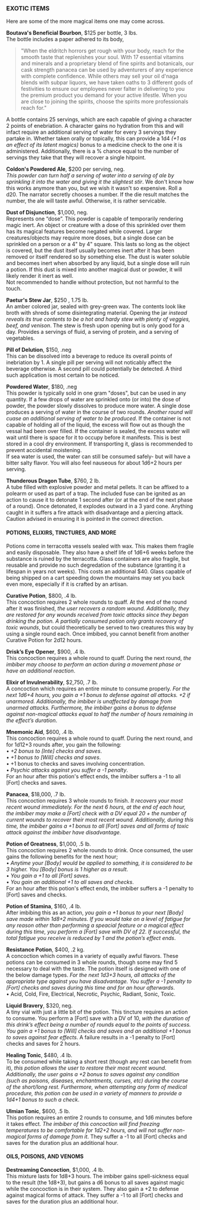 ### EXOTIC ITEMS
Here are some of the more magical items one may come across. 

**Boutava's Beneficial Bourbon**, $125 per bottle, 3 lbs.  
The bottle includes a paper adhered to its body, 
> "When the eldritch horrors get rough with your body, reach for the smooth taste that replenishes your soul. With 17 essential vitamins and minerals and a proprietary blend of fine spirits and botanicals, our cask strength panacea can be used by adventurers of any experience with complete confidence. While others may sell your oil d'naga blends with subpar liquors, we have taken oaths to 3 different gods of festivities to ensure our employees never falter in delivering to you the premium product you demand for your active lifestle. When you are close to joining the spirits, choose the spirits more professionals reach for."

A bottle contains 25 servings, which are each capable of giving a character 2 points of enebriation. A character gains no hydration from this and will infact require an additional serving of water for every 3 servings they partake in. Whether taken orally or topically, this can provide a 1d4 *(+1 as an effect of its latent magics)* bonus to a medicine check to the one it is administered. Additionally, there is a % chance equal to the number of servings they take that they will recover a single hitpoint.

**Coldon's Powdered Ale**, $200 per serving, neg.  
_This powder can turn half a serving of water into a serving of ale by sprinkling it into the water and giving it the slightest stir_. We don't know how this works anymore than you, but we wish it wasn't so expensive. Roll a d20. The narrator secretly chooses a number. If the die result matches the number, the ale will taste awful. Otherwise, it is rather servicable.

**Dust of Disjunction**, $1,000, neg.  
Represents one “dose”. This powder is capable of temporarily rendering magic inert. An object or creature with a dose of this sprinkled over them has its magical features become negated while covered. Larger creatures/objects may require more doses, but a single dose can be sprinkled on a person or a 4" by 4" square. This lasts so long as the object is covered, but the dust itself usually becomes inert after it has been removed or itself rendered so by something else. The dust is water soluble and becomes inert when absorbed by any liquid, but a single dose will ruin a potion.
If this dust is mixed into another magical dust or powder, it will likely render it inert as well.  
Not recommended to handle without protection, but not harmful to the touch.

**Paetur's Stew Jar**, $250 , 1.75 lb.  
An amber colored jar, sealed with grey-green wax. The contents look like broth with shreds of some disintegrating material. Opening the jar _instead reveals its true contents to be a hot and hardy stew with plenty of veggies, beef, and venison_. The stew is fresh upon opening but is only good for a day. Provides a servings of fluid, a serving of protein, and a serving of vegetables.

**Pill of Delution**, $150, .neg  
This can be dissolved into a beverage to reduce its overall points of inebriation by 1. A single pill per serving will not noticably affect the beverage otherwise. A second pill could potentially be detected. A third such application is most certain to be noticed.

**Powdered Water**, $180, .neg  
This powder is typically sold in one gram "doses", but can be used in any quantity. If a few drops of water are sprinkled onto (or into) the dose of powder, the powder slowly dissolves to produce more water. A single dose produces a serving of water in the course of two rounds. _Another round will cuase an additional serving of water to be produced_. If the container is not capable of holding all of the liquid, the excess will flow out as though the vessal had been over filled. If the container is sealed, the excess water will wait until there is space for it to occupy before it manifests. This is best stored in a cool dry environment. If transporting it, glass is recommended to prevent accidental moistening.  
If sea water is used, the water can still be consumed safely- but will have a bitter salty flavor. You will also feel nauseous for about 1d6+2 hours per serving.

**Thunderous Dragon Tube**, $760, 2 lb.  
A tube filled with explosive powder and metal pellets. It can be affixed to a polearm or used as part of a trap. The included fuse can be ignited as an action to cause it to detonate 1 second after (or at the end of the next phase of a round). Once detonated, it explodes outward in a 3 yard cone. Anything caught in it suffers a fire attack with disadvantage and a piercing attack.  
Caution advised in ensuring it is pointed in the correct direction.

#### POTIONS, ELIXIRS, TINCTURES, AND MORE
Potions come in terracotta vessels sealed with wax. This makes them fragile and easily disposable. They also have a shelf life of 1d6+6 weeks before the substance is ruined by the terracotta. Glass containers are also fragile, but reusable and provide no such degredation of the substance (granting it a lifespan in years not weeks). This costs an additional $40. Glass capable of being shipped on a cart speeding down the mountains may set you back even more, especially if it is crafted by an artisan.

**Curative Potion**, $800, .4 lb.  
This concoction requires 2 whole rounds to quaff. At the end of the round after it was finished, _the user recovers a random wound. Additionally, they are restored for any wounds received from toxic attacks since they began drinking the potion. A partially consumed potion only grants recovery of toxic wounds_, but could theoretically be served to two creatures this way by using a single round each. 
Once imbibed, you cannot benefit from another Curative Potion for 2d12 hours.

**Drisk’s Eye Opener**, $900, .4 lb.  
This concoction requires a whole round to quaff.  During the next round, _the imbiber may choose to perform an action during a movement phase or have an additional reaction_.

**Elixir of Invulnerability**, $2,750, .7 lb.  
A concoction which requires an entire minute to consume properly. *For the next 1d6+4 hours, you gain a +1 bonus to defense against all attacks. +2 if unarmored. Additionally, the imbiber is unaffected by damage from unarmed attacks. Furthermore, the imbiber gains a bonus to defense against non-magical attacks equal to half the number of hours remaining in the effect’s duration*.

**Mnemonic Aid**, $600, .4 lb.  
This concoction requires a whole round to quaff.  During the next round, and for 1d12+3 rounds after, you gain the following:  
 • _+2 bonus to [Inte] checks and saves_.  
 • _+1 bonus to [Will] checks and saves_.  
 • +1 bonus to checks and saves involving concentration.  
 • _Psychic attacks against you suffer a -1 penalty_.  
For an hour after this potion's effect ends, the imbiber suffers a -1 to all [Fort] checks and saves.

**Panacea**, $18,000, .7 lb.  
This concoction requires 3 whole rounds to finish. _It recovers your most recent wound immediately. For the next 6 hours, at the end of each hour, the imbiber may make a [Fort] check with a DV equal 20 + the number of current wounds to recover their most recent wound. Additionally, during this time, the imbiber gains a +1 bonus to all [Fort] saves and all forms of toxic attack against the imbiber have disadvantage_.

**Potion of Greatness**, $1,000, .5 lb.  
This concoction requires 2 whole rounds to drink. Once consumed, the user gains the following benefits for the next hour;  
    • _Anytime your [Body] would be applied to something, it is considered to be 3 higher. You [Body] bonus is 1 higher as a result_.  
    • _You gain a +1 to all [Fort] saves_.  
    • _You gain an additional +1 to all saves and checks_.  
For an hour after this potion's effect ends, the imbiber suffers a -1 penalty to [Fort] saves and checks.

**Potion of Stamina**, $160, .4 lb.  
After imbibing this as an action, _you gain a +1 bonus to your next [Body] save made within 1d8+2 minutes. If you would take on a level of fatigue for any reason other than performing a speacial feature or a magical effect during this time, you perform a [Fort] save with DV of 22. If successful, the total fatigue you receive is reduced by 1 and the potion’s effect ends_.  

**Resistance Potion**, $400, .2 kg.  
A concoction which comes in a variety of equally awful flavors. These potions can be consumed in 3 whole rounds, though some may find 5 necessary to deal with the taste. The potion itself is designed with one of the below damage types. _For the next 1d3+3 hours, all attacks of the appropriate type against you have disadvantage. You suffer a -1 penalty to [Fort] checks and saves during this time and for an hour afterwards_.  
  • Acid, Cold, Fire, Electrical, Necrotic, Psychic, Radiant, Sonic, Toxic.

**Liquid Bravery**, $320, neg.  
A tiny vial with just a little bit of the potion. This tincture requires an action to consume. You perform a [Fort] save with a DV of 10, _with the duration of this drink’s effect being a number of rounds equal to the points of success. You gain a +1 bonus to [Will] checks and saves and an additional +1 bonus to saves against fear effects_. A failure results in a -1 penalty to [Fort] checks and saves for 2 hours.

**Healing Tonic**, $480, .4 lb.  
To be consumed while taking a short rest (though any rest can benefit from it), _this potion allows the user to restore their most recent wound. Additionally, the user gains a +2 bonus to saves against any condition (such as poisons, diseases, enchantments, curses, etc) during the course of the short/long rest.
Furthermore, when attempting any form of medical procedure, this potion can be used in a variety of manners to provide a 1d4+1 bonus to such a check_.

**Ulmian Tonic**, $600, .5 lb.  
This potion requires an entire 2 rounds to consume, and 1d6 minutes before it takes effect. _The imbiber of this concoction will find freezing temperatures to be comfortable for 1d2+2 hours, and will not suffer non-magical forms of damage from it_. They suffer a -1 to all [Fort] checks and saves for the duration plus an additional hour.

#### OILS, POISONS, AND VENOMS

**Destreaming Concoction**, $1,000, .4 lb.  
This mixture lasts for 1d8+3 hours. The imbiber gains spell-sickness equal to the result (the 1d8+3), but gains a d6 bonus to all saves against magic while the concoction is in their system. They also gain a +2 to defense against magical forms of attack. They suffer a -1 to all [Fort] checks and saves for the duration plus an additional hour.
